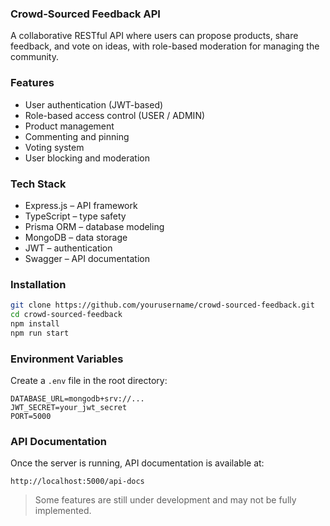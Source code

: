### Crowd-Sourced Feedback API

A collaborative RESTful API where users can propose products, share feedback, and vote on ideas, with role-based moderation for managing the community.

### Features
- User authentication (JWT-based)
- Role-based access control (USER / ADMIN)
- Product management
- Commenting and pinning
- Voting system
- User blocking and moderation

### Tech Stack
- Express.js – API framework
- TypeScript – type safety
- Prisma ORM – database modeling
- MongoDB – data storage
- JWT – authentication
- Swagger – API documentation

### Installation
```bash
git clone https://github.com/yourusername/crowd-sourced-feedback.git
cd crowd-sourced-feedback
npm install
npm run start
````

### Environment Variables

Create a `.env` file in the root directory:

```
DATABASE_URL=mongodb+srv://...
JWT_SECRET=your_jwt_secret
PORT=5000
```

### API Documentation

Once the server is running, API documentation is available at:

```
http://localhost:5000/api-docs
```

> Some features are still under development and may not be fully implemented.

